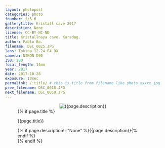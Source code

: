```yaml
---
layout: photopost
categories: photo
fnumber: f/5.6
gallerytitle: Kristall cave 2017
description: None
license: CC-BY-NC-ND
title: Kristallnaya cave. Karadag.
author: Pablo Bo.
filename: DSC_0025.JPG
lens: Tokina 12-24 F4 DX
camera: NIKON D90
ISO: 200
focal_length: 14mm
year: 2017
date: 2017-10-28
exposure: 13sec
permalink: /:title/ # this is title from filename like photo_xxxxx.jpg
prev_filename: DSC_0018.JPG
next_filename: DSC_0050.JPG
---
```


<figure style="">
<div id="photo" style="text-align: center;">
<img class="" src="{{ site.url }}/images/gallery/{{page.year}}/{{page.gallerytitle}}/{{page.filename}}" alt="{{page.description}}">
</div>
{% if page.title %}
<figcaption><p>{{page.title}}</p>{% if page.description!="None" %}{{page.description}}{% endif %}</figcaption>
{% endif %}
</figure>
